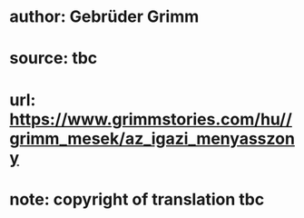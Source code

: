 # author: Gebrüder Grimm
# source: tbc
# url: https://www.grimmstories.com/hu//grimm_mesek/az_igazi_menyasszony
# note: copyright of translation tbc


